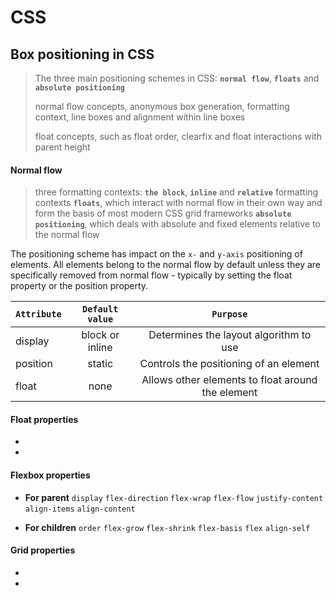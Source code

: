# CSS

## Box positioning in CSS
   >The three main positioning schemes in CSS: **`normal flow`**, **`floats`** and **`absolute positioning`**
   >
   > normal flow concepts, anonymous box generation, formatting context, line boxes and alignment within line boxes
   >
   > float concepts, such as float order, clearfix and float interactions with parent height
   
 #### Normal flow
   > three formatting contexts: **`the block`**, **`inline`** and **`relative`** formatting contexts
   > **`floats`**, which interact with normal flow in their own way and form the basis of most modern CSS grid frameworks
   > **`absolute positioning`**, which deals with absolute and fixed elements relative to the normal flow
   
   The positioning scheme has impact on the `x-` and `y-axis` positioning of elements. All elements belong to the normal flow by default unless they are specifically removed from normal flow - typically by setting the float property or the position property.
   
   | **`Attribute`** 	| **`Default value`** 	| **`Purpose`**                                         |
   |--------------------|:---------------------:|:-----------------------------------------------------:|
   | display 	         | block or inline       | Determines the layout algorithm to use                |
   | position 	         | static 	            | Controls the positioning of an element                |
   | float 	            | none 	               | Allows other elements to float around the element     |


#### Float properties
*
*

#### Flexbox properties
* **For parent**
   `display`
   `flex-direction`
   `flex-wrap`
   `flex-flow`
   `justify-content`
   `align-items`
   `align-content`
   
* **For children**
   `order`
   `flex-grow`
   `flex-shrink`
   `flex-basis`
   `flex`
   `align-self`

#### Grid properties
*
*

